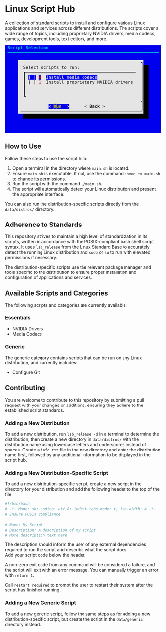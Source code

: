 # Linux Script Hub

A collection of standard scripts to install and configure various Linux applications and services across different distributions. The scripts cover a wide range of topics, including proprietary NVIDIA drivers, media codecs, games, development tools, text editors, and more.

![demo](https://github.com/Hezkore/linux-script-hub/blob/master/demo.png?raw=true)

## How to Use

Follow these steps to use the script hub:
1. Open a terminal in the directory where `main.sh` is located.
2. Ensure `main.sh` is executable. If not, use the command `chmod +x main.sh` to change its permissions.
3. Run the script with the command `./main.sh`.
4. The script will automatically detect your Linux distribution and present the appropriate interface.

You can also run the distribution-specific scripts directly from the `data/distros/` directory.

## Adherence to Standards

This repository strives to maintain a high level of standardization in its scripts, written in accordance with the POSIX-compliant bash shell script syntax. It uses `lsb_release` from the Linux Standard Base to accurately detect the running Linux distribution and `sudo` or `su` to run with elevated permissions if necessary.

The distribution-specific scripts use the relevant package manager and tools specific to the distribution to ensure proper installation and configuration of applications and services.

## Available Scripts and Categories

The following scripts and categories are currently available:

### Essentials
- NVIDIA Drivers
- Media Codecs

### Generic

The generic category contains scripts that can be run on any Linux distribution, and currently includes:

- Configure Git

## Contributing

You are welcome to contribute to this repository by submitting a pull request with your changes or additions, ensuring they adhere to the established script standards.

### Adding a New Distribution
To add a new distribution, run `lsb_release -d` in a terminal to determine the distribution, then create a new directory in `data/distros/` with the distribution name using lowercase letters and underscores instead of spaces. Create a `info.txt` file in the new directory and enter the distribution name first, followed by any additional information to be displayed in the script hub.

### Adding a New Distribution-Specific Script
To add a new distribution-specific script, create a new script in the directory for your distribution and add the following header to the top of the file:
```bash
#!/bin/bash
# -*- Mode: sh; coding: utf-8; indent-tabs-mode: t; tab-width: 4 -*-
# Ensure POSIX compliance

# Name: My Script
# Description: A description of my script
# More description text here
```
The description should inform the user of any external dependencies required to run the script and describe what the script does.\
Add your script code below the header.

A non-zero exit code from any command will be considered a failure, and the script will exit with an error message. You can manually trigger an error with `return 1`.

Call `restart_required` to prompt the user to restart their system after the script has finished running.

### Adding a New Generic Script

To add a new generic script, follow the same steps as for adding a new distribution-specific script, but create the script in the `data/generic` directory instead.
